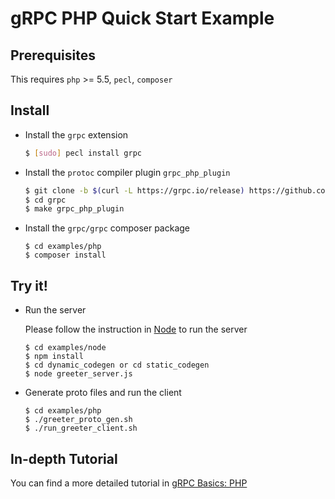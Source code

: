 # gRPC PHP Quick Start Example


## Prerequisites

This requires `php` >= 5.5, `pecl`, `composer`

## Install

 - Install the `grpc` extension

   ```sh
   $ [sudo] pecl install grpc
   ```

 - Install the `protoc` compiler plugin `grpc_php_plugin`

   ```sh
   $ git clone -b $(curl -L https://grpc.io/release) https://github.com/grpc/grpc
   $ cd grpc
   $ make grpc_php_plugin
   ```

 - Install the `grpc/grpc` composer package

   ```
   $ cd examples/php
   $ composer install
   ```

## Try it!

 - Run the server

   Please follow the instruction in [Node][] to run the server
   ```
   $ cd examples/node
   $ npm install
   $ cd dynamic_codegen or cd static_codegen
   $ node greeter_server.js
   ```

 - Generate proto files and run the client

   ```
   $ cd examples/php
   $ ./greeter_proto_gen.sh
   $ ./run_greeter_client.sh
   ```

## In-depth Tutorial

You can find a more detailed tutorial in [gRPC Basics: PHP][]

[Node]:https://github.com/grpc/grpc/tree/master/examples/node
[gRPC Basics: PHP]:https://grpc.io/docs/tutorials/basic/php.html
